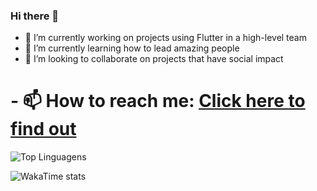 ### Hi there 👋

- 🔭 I’m currently working on projects using Flutter in a high-level team
- 🌱 I’m currently learning how to lead amazing people
- 👯 I’m looking to collaborate on projects that have social impact



<h1>- 📫 How to reach me: <a href="https://linktr.ee/carloseandrade" target="_blank">Click here to find out</a></h1>


![Top Linguagens](https://github-readme-stats.vercel.app/api/top-langs/?username=gitcarlosandrade&theme=vision-friendly-dark&&layout=compact)

![WakaTime stats](https://github-readme-stats.vercel.app/api/wakatime?username=carlosandrade)

<!--![Carlos's GitHub stats](https://github-readme-stats.vercel.app/api?username=gitcarlosandrade&show=reviews,discussions_started,discussions_answered,prs_merged,prs_merged_percentage) -->


<!-- ![Carlos Andrade Status](https://github-readme-stats.vercel.app/api?username=gitcarlosandrade&theme=vision-friendly-dark&show_icons=true) -->

